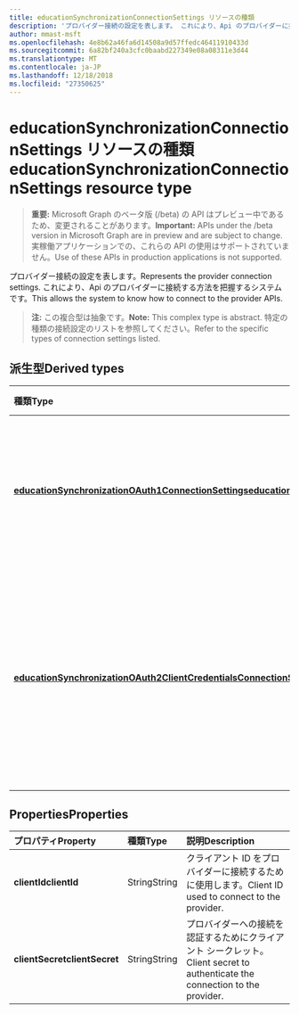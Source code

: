 ```yaml
---
title: educationSynchronizationConnectionSettings リソースの種類
description: 'プロバイダー接続の設定を表します。 これにより、Api のプロバイダーに接続する方法を把握するシステムです。 '
author: mmast-msft
ms.openlocfilehash: 4e8b62a46fa6d14508a9d57ffedc46411910433d
ms.sourcegitcommit: 6a82bf240a3cfc0baabd227349e08a08311e3d44
ms.translationtype: MT
ms.contentlocale: ja-JP
ms.lasthandoff: 12/18/2018
ms.locfileid: "27350625"
---
```

# <a name="educationsynchronizationconnectionsettings-resource-type"></a><span data-ttu-id="0b61b-104">educationSynchronizationConnectionSettings リソースの種類</span><span class="sxs-lookup"><span data-stu-id="0b61b-104">educationSynchronizationConnectionSettings resource type</span></span>

> <span data-ttu-id="0b61b-105">**重要:** Microsoft Graph のベータ版 (/beta) の API はプレビュー中であるため、変更されることがあります。</span><span class="sxs-lookup"><span data-stu-id="0b61b-105">**Important:** APIs under the /beta version in Microsoft Graph are in preview and are subject to change.</span></span> <span data-ttu-id="0b61b-106">実稼働アプリケーションでの、これらの API の使用はサポートされていません。</span><span class="sxs-lookup"><span data-stu-id="0b61b-106">Use of these APIs in production applications is not supported.</span></span>

<span data-ttu-id="0b61b-107">プロバイダー接続の設定を表します。</span><span class="sxs-lookup"><span data-stu-id="0b61b-107">Represents the provider connection settings.</span></span> <span data-ttu-id="0b61b-108">これにより、Api のプロバイダーに接続する方法を把握するシステムです。</span><span class="sxs-lookup"><span data-stu-id="0b61b-108">This allows the system to know how to connect to the provider APIs.</span></span> 

> <span data-ttu-id="0b61b-109">**注:** この複合型は抽象です。</span><span class="sxs-lookup"><span data-stu-id="0b61b-109">**Note:** This complex type is abstract.</span></span> <span data-ttu-id="0b61b-110">特定の種類の接続設定のリストを参照してください。</span><span class="sxs-lookup"><span data-stu-id="0b61b-110">Refer to the specific types of connection settings listed.</span></span>

## <a name="derived-types"></a><span data-ttu-id="0b61b-111">派生型</span><span class="sxs-lookup"><span data-stu-id="0b61b-111">Derived types</span></span>
| <span data-ttu-id="0b61b-112">種類</span><span class="sxs-lookup"><span data-stu-id="0b61b-112">Type</span></span> | <span data-ttu-id="0b61b-113">説明</span><span class="sxs-lookup"><span data-stu-id="0b61b-113">Description</span></span> | 
|:-|:-|
| [<span data-ttu-id="0b61b-114">**educationSynchronizationOAuth1ConnectionSettings**</span><span class="sxs-lookup"><span data-stu-id="0b61b-114">**educationSynchronizationOAuth1ConnectionSettings**</span></span>](educationsynchronizationoauth1connectionsettings.md) | <span data-ttu-id="0b61b-115">OAuth1 接続の設定を提供するのにには、この型を使用します。</span><span class="sxs-lookup"><span data-stu-id="0b61b-115">Use this type to provide OAuth1 connection settings.</span></span> |
| [<span data-ttu-id="0b61b-116">**educationSynchronizationOAuth2ClientCredentialsConnectionSettings**</span><span class="sxs-lookup"><span data-stu-id="0b61b-116">**educationSynchronizationOAuth2ClientCredentialsConnectionSettings**</span></span>](educationsynchronizationoauth2clientcredentialsconnectionsettings.md) | <span data-ttu-id="0b61b-117">OAuth2 クライアントの資格情報の付与の接続の設定を提供するのにには、この型を使用します。</span><span class="sxs-lookup"><span data-stu-id="0b61b-117">Use this type to provide OAuth2 Client Credentials Grant connection settings.</span></span> |

## <a name="properties"></a><span data-ttu-id="0b61b-118">Properties</span><span class="sxs-lookup"><span data-stu-id="0b61b-118">Properties</span></span>

| <span data-ttu-id="0b61b-119">プロパティ</span><span class="sxs-lookup"><span data-stu-id="0b61b-119">Property</span></span> | <span data-ttu-id="0b61b-120">種類</span><span class="sxs-lookup"><span data-stu-id="0b61b-120">Type</span></span> | <span data-ttu-id="0b61b-121">説明</span><span class="sxs-lookup"><span data-stu-id="0b61b-121">Description</span></span> |
|:-|:-|:-|
| <span data-ttu-id="0b61b-122">**clientId**</span><span class="sxs-lookup"><span data-stu-id="0b61b-122">**clientId**</span></span> | <span data-ttu-id="0b61b-123">String</span><span class="sxs-lookup"><span data-stu-id="0b61b-123">String</span></span> |  <span data-ttu-id="0b61b-124">クライアント ID をプロバイダーに接続するために使用します。</span><span class="sxs-lookup"><span data-stu-id="0b61b-124">Client ID used to connect to the provider.</span></span> |
| <span data-ttu-id="0b61b-125">**clientSecret**</span><span class="sxs-lookup"><span data-stu-id="0b61b-125">**clientSecret**</span></span> | <span data-ttu-id="0b61b-126">String</span><span class="sxs-lookup"><span data-stu-id="0b61b-126">String</span></span> |  <span data-ttu-id="0b61b-127">プロバイダーへの接続を認証するためにクライアント シークレット。</span><span class="sxs-lookup"><span data-stu-id="0b61b-127">Client secret to authenticate the connection to the provider.</span></span> |
